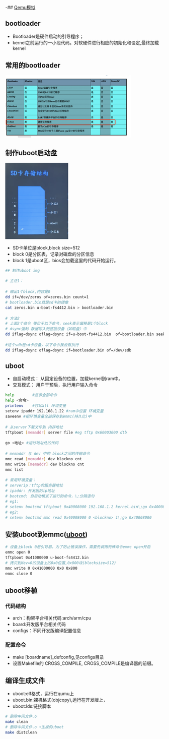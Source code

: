 -## [Qemu模拟](https://www.zhaixue.cc/qemu/qemu-u-boot.html)
## bootloader
- Bootloader是硬件启动的引导程序；
- kernel之前运行的一小段代码。对软硬件进行相应的初始化和设定,最终加载kernel

## 常用的bootloader
<img src="imgs/bt.png" width="400"/>

## 制作uboot启动盘
<img src="imgs/sd.png" width="200"/>

- SD卡单位是block,block size=512
- block 0是分区表，记录对磁盘的分区信息
- block 1是uboot区，bios会加载这里的代码开始运行。

```sh
## 制作uboot img

# 方法1：

# 输出1个block,内容是0
dd if=/dev/zeros of=zeros.bin count=1
# bootloader.bin就是sd卡的镜像
cat zeros.bin u-boot-fs4412.bin > bootloader.bin

# 方法2
# 上面2个命令 等价于以下命令，seek表示偏移是1个block
# dsync强制 数据写入到底层设备（如磁盘）中
dd iflag=dsync oflag=dsync if=u-boot-fs4412.bin  of=bootloader.bin seek=1 

#这个sdb是sd卡设备，以下命令我没有执行
dd iflag=dsync oflag=dsync if=bootloader.bin of=/dev/sdb
```
## uboot
- 自启动模式： 从固定设备的位置，加载kernel到ram中。
- 交互模式： 用户干预后，执行用户输入命令

```sh 
help        #显示全部命令
help <命令>
printenv    #打印all 环境变量
setenv ipaddr 192.168.1.22 #ram中设置 环境变量 
saveenv #把环境变量全部保存到emmc(持久化)中

# 从server下载文件到 内存地址
tftpboot [memaddr] server file #eg tftp 0x60003000 dtb 

go <地址> #运行地址处的代码

# memaddr 与 dev 中的 block之间的传输命令
mmc read [memaddr] dev blockno cnt
mmc write [memaddr] dev blockno cnt
mmc list

# 常用环境变量：
# serverip：tftp的服务器地址
# ipaddr: 开发版的ip地址
# bootcmd: 自启动模式下运行的命令，\;分隔语句
# eg1:
# setenv bootcmd tftpboot 0x40008000 192.168.1.2 kernel.bin\;go 0x40008000
# eg2:
# setenv bootcmd mmc read 0x40008000 0 <blockno> 1\;go 0x40008000
```

## 安装uboot到emmc([uboot](data/uboot/u-boot-fs4412.bin))
```sh
# 设备上block 0是引导扇，为了防止被误操作，需要先调用特殊命令emmc open开启
emmc open 0
tftpboot 0x41000000 u-boot-fs4412.bin
# 拷贝到dev=0的设备上的0x0位置,0x800块(blocksize=512)
mmc write 0 0x41000000 0x0 0x800
emmc close 0
```

## uboot移植
### 代码结构
- arch：构架平台相关代码:arch/arm/cpu
- board:开发版平台相关代码
- configs：不同开发版编译配置信息
### 配置命令
- make [boardname]_defconfig,见configs目录
- 设置Makefile的 CROSS_COMPILE, CROSS_COMPILE是编译器的前缀。

## 编译生成文件
- uboot:elf格式，运行在qumu上
- uboot.bin:裸机格式(objcopy),运行在开发版上，
- uboot:lds:链接脚本
```sh
# 删除中间文件.o
make clean
# 删除中间文件.o +生成的uboot
make distclean
```

